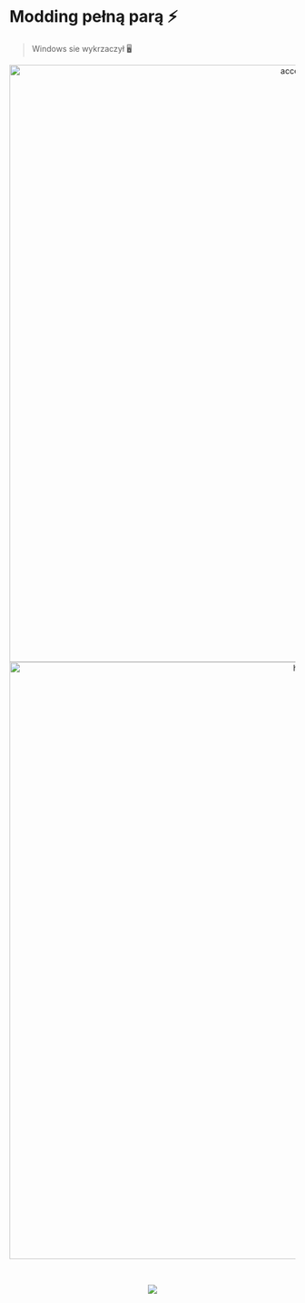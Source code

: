 # Modding pełną parą ⚡
> Windows sie wykrzaczył 🖥️

<p align="center">
  <img src="https://i.wpimg.pl/1280x/filerepo.grupawp.pl/api/v1/display/embed/cdf45887-0724-44e9-84a8-1961e271b390" width="1050" alt="accessibility text">
  <img src="https://neosmart.net/wiki/wp-content/uploads/sites/5/2014/06/0x000000D1.png" width="1050" title="hover text">
</p>
<br>
<p align="center">
  <img src="https://scontent-frt3-2.xx.fbcdn.net/v/t1.6435-9/fr/cp0/e15/q65/131909406_3755871087797448_4244717161392009534_n.jpg?_nc_cat=103&ccb=1-5&_nc_sid=8024bb&efg=eyJpIjoidCJ9&_nc_ohc=GWUiMrA77nAAX9sRgPI&_nc_ht=scontent-frt3-2.xx&oh=00_AT97rA3G1c_WdAzyi1OKn9jo1YxBe4rofoSluJa-1KWpxg&oe=61F5A4A4 title="hover text""
</p>
